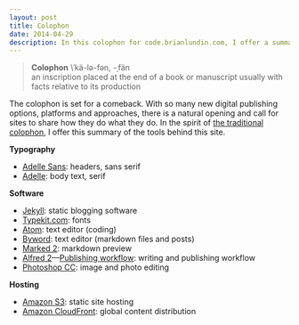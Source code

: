 ```yaml
---
layout: post
title: Colophon
date: 2014-04-29
description: In this colophon for code.brianlundin.com, I offer a summary of the tools that I use to build and run this website.
---
```


> **Colophon** \ˈkä-lə-fən, -ˌfän\
> an inscription placed at the end of a book or manuscript usually with facts relative to its production

The colophon is set for a comeback. With so many new digital publishing options, platforms and approaches, there is a natural opening and call for sites to share how they do what they do. In the spirit of [the traditional colophon](http://en.wikipedia.org/wiki/Colophon_(publishing)), I offer this summary of the tools behind this site.

**Typography**

* [Adelle Sans](http://www.type-together.com/Adelle%20Sans): headers, sans serif
* [Adelle](http://www.type-together.com/Adelle): body text, serif

**Software**

* [Jekyll](http://jekyllrb.com): static blogging software
* [Typekit.com](https://typekit.com): fonts
* [Atom](http://atom.io): text editor (coding)
* [Byword](http://bywordapp.com): text editor (markdown files and posts)
* [Marked 2](http://marked2app.com): markdown preview
* [Alfred 2](http://www.alfredapp.com)—[Publishing workflow](https://github.com/dougrice/jekyll-alfred2): writing and publishing workflow
* [Photoshop CC](http://www.photoshop.com/products/photoshop): image and photo editing

**Hosting**

* [Amazon S3](http://aws.amazon.com/s3/): static site hosting
* [Amazon CloudFront](http://aws.amazon.com/cloudfront/): global content distribution
